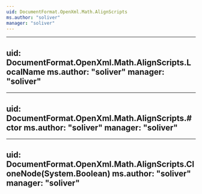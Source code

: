 ```yaml
---
uid: DocumentFormat.OpenXml.Math.AlignScripts
ms.author: "soliver"
manager: "soliver"
---
```


---
uid: DocumentFormat.OpenXml.Math.AlignScripts.LocalName
ms.author: "soliver"
manager: "soliver"
---

---
uid: DocumentFormat.OpenXml.Math.AlignScripts.#ctor
ms.author: "soliver"
manager: "soliver"
---

---
uid: DocumentFormat.OpenXml.Math.AlignScripts.CloneNode(System.Boolean)
ms.author: "soliver"
manager: "soliver"
---
